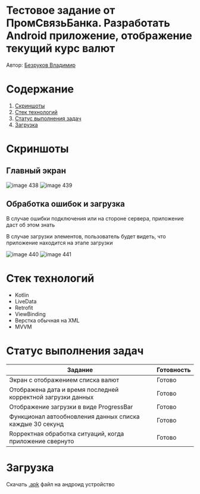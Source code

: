 
# Тестовое задание от ПромСвязьБанка. Разработать Android приложение, отображение текущий курс валют 

Автор: [Безруков Владимир](https://drive.google.com/file/d/1A99tjowbGJ3MW2limVrFLC3IuJALrQjB/view)


# Содержание

1. [Скриншоты](#скриншоты)
2. [Стек технологий](#стек-технологий)
3. [Статус выполнения задач](#статус-выполнения-задач)
4. [Загрузка](#загрузка)

# Скриншоты
## Главный экран

![image 438](https://github.com/produman66/PSBank/assets/115027939/25fbf92d-8eef-4ee1-9e77-08fe0a574423)
![image 439](https://github.com/produman66/PSBank/assets/115027939/eba50b30-635f-4a87-b965-c899e7be6993)

## Обработка ошибок и загрузка
В случае ошибки подключения или на стороне сервера, приложение даст об этом знать 

В случае загрузки элементов, пользователь будет видеть, что приложение находится на этапе загрузки

![image 440](https://github.com/produman66/PSBank/assets/115027939/ee2ba0ae-8027-4fd5-a7db-c068d909ae89)
![image 441](https://github.com/produman66/PSBank/assets/115027939/590d250d-a8c8-4869-8368-ce7c0b14c50a)



# Стек технологий
- Kotlin
- LiveData
- Retrofit
- ViewBinding
- Верстка обычная на XML
- MVVM

# Статус выполнения задач

| Задание                          | Готовность    |
| -------------------------------- | ------------- |
| Экран с отображением списка валют                | Готово        |
| Отображена дата и время последней корректной загрузки данных | Готово        |
| Отображение загрузки в виде ProgressBar          | Готово        |
| Функционал автообновления данных списка каждые 30 секунд        | Готово        |
| Rорректная обработка ситуаций, когда приложение свернуто                             | Готово        |

# Загрузка

Скачать [.apk](https://github.com/produman66/PSBank/releases/tag/FirstRelease) файл на андроид устройство




